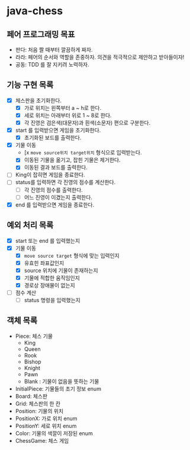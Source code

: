 # java-chess

## 페어 프로그래밍 목표
- 판다: 처음 짤 때부터 깔끔하게 짜자.
- 라라: 페어의 순서와 역할을 존중하자. 의견을 적극적으로 제안하고 받아들이자!
- 공동: TDD 를 잘 지키려 노력하자. 

## 기능 구현 목록
- [x] 체스판을 초기화한다.
  - [x] 가로 위치는 왼쪽부터 a ~ h로 한다.
  - [x] 세로 위치는 아래부터 위로 1 ~ 8로 한다.
  - [x] 각 진영은 검은색(대문자)과 흰색(소문자) 편으로 구분한다. 
- [x] start 를 입력받으면 게임을 초기화한다.
  - [x] 초기화된 보드를 출력한다.
- [x] 기물 이동
  - [x `move source위치 target위치` 형식으로 입력받는다.
  - [x] 이동된 기물을 옮기고, 잡힌 기물은 제거한다.
  - [x] 이동된 결과 보드를 출력한다.
- [ ] King이 잡히면 게임을 종료한다. 
- [ ] status를 입력하면 각 진영의 점수를 계산한다. 
  - [ ] 각 진영의 점수를 출력한다.  
  - [ ] 어느 진영이 이겼는지 출력한다.
- [x] end 를 입력받으면 게임을 종료한다.

## 예외 처리 목록
- [x] start 또는 end 를 입력했는지
- [x] 기물 이동
  - [x] `move source target` 형식에 맞는 입력인지 
  - [x] 유효힌 좌표값인지
  - [x] source 위치에 기물이 존재하는지
  - [x] 기물에 적합한 움직임인지
  - [x] 경로상 장애물이 없는지
- [ ] 점수 계산
  - [ ] status 명령을 입력했는지

## 객체 목록
- Piece: 체스 기물
  - King
  - Queen
  - Rook
  - Bishop
  - Knight
  - Pawn 
  - Blank : 기물이 없음을 뜻하는 기물
- InitialPiece: 기물들의 초기 정보 enum
- Board: 체스판 
- Grid: 체스판의 한 칸
- Position: 기물의 위치 
- PositionX: 가로 위치 enum 
- PositionY: 세로 위치 enum 
- Color: 기물의 색깔이 저장된 enum 
- ChessGame: 체스 게임
